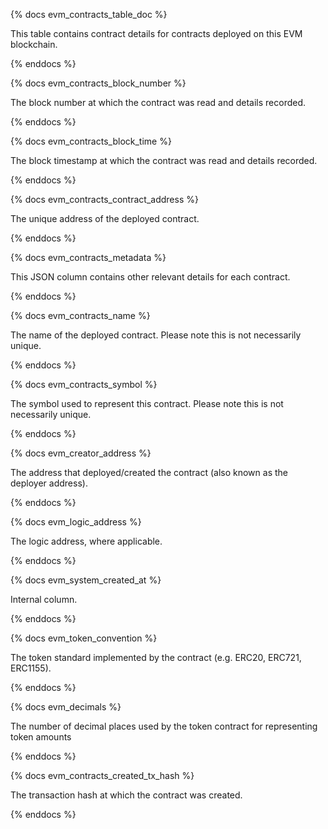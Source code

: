 {% docs evm_contracts_table_doc %}

This table contains contract details for contracts deployed on this EVM blockchain. 

{% enddocs %}


{% docs evm_contracts_block_number %}

The block number at which the contract was read and details recorded.

{% enddocs %}


{% docs evm_contracts_block_time %}

The block timestamp at which the contract was read and details recorded. 

{% enddocs %}


{% docs evm_contracts_contract_address %}

The unique address of the deployed contract.

{% enddocs %}


{% docs evm_contracts_metadata %}

This JSON column contains other relevant details for each contract. 

{% enddocs %}


{% docs evm_contracts_name %}

The name of the deployed contract. Please note this is not necessarily unique. 

{% enddocs %}


{% docs evm_contracts_symbol %}

The symbol used to represent this contract. Please note this is not necessarily unique. 

{% enddocs %}


{% docs evm_creator_address %}

The address that deployed/created the contract (also known as the deployer address). 

{% enddocs %}


{% docs evm_logic_address %}

The logic address, where applicable.

{% enddocs %}

{% docs evm_system_created_at %}

Internal column.

{% enddocs %}

{% docs evm_token_convention %}

The token standard implemented by the contract (e.g. ERC20, ERC721, ERC1155).

{% enddocs %}

{% docs evm_decimals %}

The number of decimal places used by the token contract for representing token amounts

{% enddocs %}

{% docs evm_contracts_created_tx_hash %}

The transaction hash at which the contract was created.

{% enddocs %}